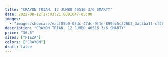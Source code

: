 ```yaml
---
title: "CRAYON TRIAN. 12 JUMBO 40516 3/6 SMARTY"
date: 2022-08-12T17:03:21.8001047-05:00
images:
  - "images/showcase/eacf85b0-05dc-47dc-9f1e-899ec5c326b2_3ac3ba1f-cf26-491f-ab76-3289b0058b9b.webp"
description: "CRAYON TRIAN. 12 JUMBO 40516 3/6 SMARTY"
price: "36.5"
sizes: ["PIEZA"]
colors: ["CRAYON"]
draft: false
---
```

